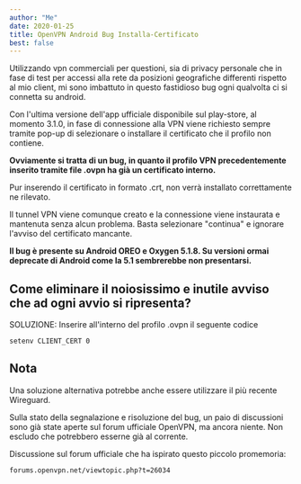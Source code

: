 ```yaml
---
author: "Me"
date: 2020-01-25
title: OpenVPN Android Bug Installa-Certificato 
best: false
---
```


Utilizzando vpn commerciali per questioni, sia di privacy personale che in fase di test per accessi alla rete da posizioni geografiche differenti rispetto al mio client, mi sono imbattuto in questo fastidioso bug ogni qualvolta ci si connetta su android.


Con l'ultima versione dell'app ufficiale disponibile sul play-store, al momento 3.1.0, in fase di connessione alla VPN viene richiesto sempre tramite pop-up di selezionare o installare il certificato che il profilo non contiene.

**Ovviamente si tratta di un bug, in quanto il profilo VPN precedentemente inserito tramite file .ovpn ha già un certificato interno.**

Pur inserendo il certificato in formato .crt, non verrà installato correttamente ne rilevato.

Il tunnel VPN viene comunque creato e la connessione viene instaurata e mantenuta senza alcun problema. Basta selezionare "continua" e ignorare l'avviso del certificato mancante.

**Il bug è presente su Android OREO e Oxygen 5.1.8. Su versioni ormai deprecate di Android come la 5.1 sembrerebbe non presentarsi.**

## Come eliminare il noiosissimo e inutile avviso che ad ogni avvio si ripresenta?

SOLUZIONE: Inserire all'interno del profilo .ovpn il seguente codice 

```
setenv CLIENT_CERT 0 
```

## Nota
Una soluzione alternativa potrebbe anche essere utilizzare il più recente Wireguard.

Sulla stato della segnalazione e risoluzione del bug, un paio di discussioni sono già state aperte sul forum ufficiale OpenVPN, ma ancora niente.
Non escludo che potrebbero esserne già al corrente.

Discussione sul forum ufficiale che ha ispirato questo piccolo promemoria:

```
forums.openvpn.net/viewtopic.php?t=26034
```
 


 
